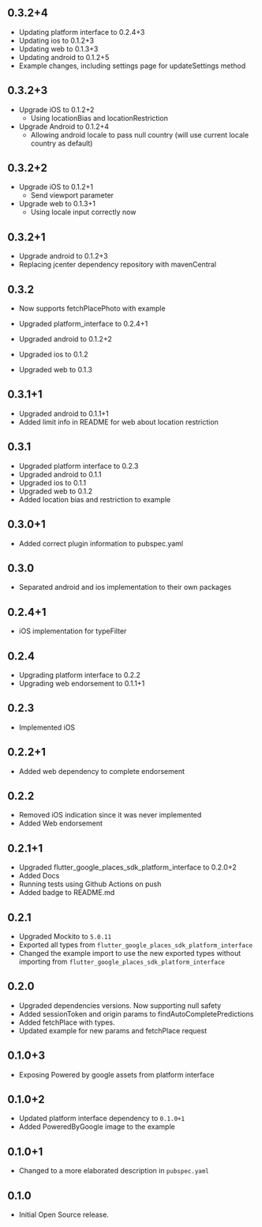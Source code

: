 ## 0.3.2+4

* Updating platform interface to 0.2.4+3
* Updating ios to 0.1.2+3
* Updating web to 0.1.3+3
* Updating android to 0.1.2+5
* Example changes, including settings page for updateSettings method

## 0.3.2+3

* Upgrade iOS to 0.1.2+2
  *  Using locationBias and locationRestriction
* Upgrade Android to 0.1.2+4
  * Allowing android locale to pass null country (will use current locale country as default)

## 0.3.2+2

* Upgrade iOS to 0.1.2+1
  * Send viewport parameter
* Upgrade web to 0.1.3+1
  * Using locale input correctly now

## 0.3.2+1

* Upgrade android to 0.1.2+3
* Replacing jcenter dependency repository with mavenCentral

## 0.3.2

* Now supports fetchPlacePhoto with example

* Upgraded platform_interface to 0.2.4+1
* Upgraded android to 0.1.2+2
* Upgraded ios to 0.1.2
* Upgraded web to 0.1.3

## 0.3.1+1

* Upgraded android to 0.1.1+1
* Added limit info in README for web about location restriction

## 0.3.1

* Upgraded platform interface to 0.2.3
* Upgraded android to 0.1.1
* Upgraded ios to 0.1.1
* Upgraded web to 0.1.2
* Added location bias and restriction to example

## 0.3.0+1

* Added correct plugin information to pubspec.yaml

## 0.3.0

* Separated android and ios implementation to their own packages

## 0.2.4+1

* iOS implementation for typeFilter

## 0.2.4

* Upgrading platform interface to 0.2.2
* Upgrading web endorsement to 0.1.1+1

## 0.2.3

* Implemented iOS

## 0.2.2+1

* Added web dependency to complete endorsement

## 0.2.2

* Removed iOS indication since it was never implemented
* Added Web endorsement

## 0.2.1+1

* Upgraded flutter_google_places_sdk_platform_interface to 0.2.0+2
* Added Docs
* Running tests using Github Actions on push
* Added badge to README.md

## 0.2.1

* Upgraded Mockito to `5.0.11`
* Exported all types from `flutter_google_places_sdk_platform_interface`
* Changed the example import to use the new exported types without importing from `flutter_google_places_sdk_platform_interface`

## 0.2.0

* Upgraded dependencies versions. Now supporting null safety
* Added sessionToken and origin params to findAutoCompletePredictions
* Added fetchPlace with types.
* Updated example for new params and fetchPlace request

## 0.1.0+3

* Exposing Powered by google assets from platform interface

## 0.1.0+2

* Updated platform interface dependency to `0.1.0+1`
* Added PoweredByGoogle image to the example

## 0.1.0+1

* Changed to a more elaborated description in `pubspec.yaml`

## 0.1.0

* Initial Open Source release.
